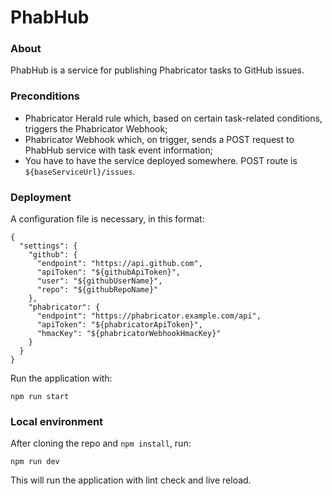 # PhabHub

### About
PhabHub is a service for publishing Phabricator tasks to GitHub issues.


### Preconditions
- Phabricator Herald rule which, based on certain task-related conditions, triggers the Phabricator Webhook;
- Phabricator Webhook which, on trigger, sends a POST request to PhabHub service with task event information;
- You have to have the service deployed somewhere. POST route is `${baseServiceUrl}/issues`.

### Deployment

A configuration file is necessary, in this format:
```
{
  "settings": {
    "github": {
      "endpoint": "https://api.github.com",
      "apiToken": "${githubApiToken}",
      "user": "${githubUserName}",
      "repo": "${githubRepoName}"
    },
    "phabricator": {
      "endpoint": "https://phabricator.example.com/api",
      "apiToken": "${phabricatorApiToken}",
      "hmacKey": "${phabricatorWebhookHmacKey}"
    }
  }
}

```

Run the application with:
```
npm run start

```

### Local environment

After cloning the repo and `npm install`, run:


```
npm run dev

```

This will run the application with lint check and live reload.
